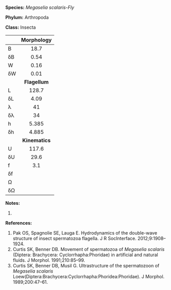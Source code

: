 **Species:** *Megaselia scalaris-Fly*

**Phylum:** Arthropoda

**Class:** Insecta

|    | **Morphology** |
|:-- | :------------: |
| B  | 18.7 |
| δB | 0.54 |
| W  | 0.16 |
| δW | 0.01 |
|    | **Flagellum** |
| L  | 128.7 |
| δL | 4.09 |
| λ  | 41 |
| δλ | 34 |
| h  | 5.385 |
| δh | 4.885 |
|    | **Kinematics** |
| U  | 117.6 |
| δU | 29.6 |
| f  | 3.1 |
| δf |  |
| Ω  |  |
| δΩ |  |

**Notes:**

1.

**References:**

1. Pak OS, Spagnolie SE, Lauga E.  Hydrodynamics of the double-wave structure of insect spermatozoa flagella.  J R SocInterface. 2012;9:1908–1924.
1. Curtis SK, Benner DB.  Movement of spermatozoa of *Megaselia scalaris* (Diptera:  Brachycera:  Cyclorrhapha:Phoridae) in artificial and natural fluids.  J Morphol. 1991;210:85–99.
1. Curtis SK, Benner DB, Musil G.  Ultrastructure of the spermatozoon of *Megaselia scalaris* Loew(Diptera:Brachycera:Cyclorrhapha:Phoridea:Phoridae).  J Morphol. 1989;200:47–61.
